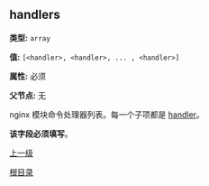 handlers
----------

**类型:** `array`

**值:** `[<handler>, <handler>, ... , <handler>]`

**属性:** 必须

**父节点:** 无

nginx 模块命令处理器列表。每一个子项都是 [handler](handler.md)。

**该字段必须填写**。

[上一级](../ngx_wizard.md)

[根目录](../../index.md)